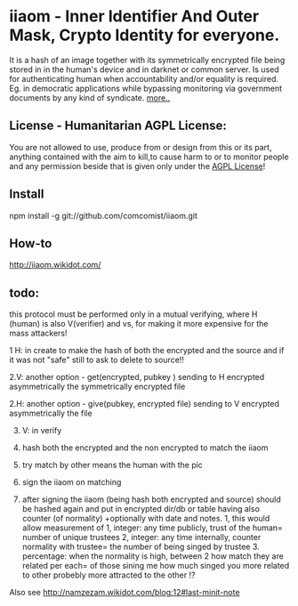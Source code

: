 # iiaom - Inner Identifier And Outer Mask, Crypto Identity for everyone.

It is a hash of an image together with its symmetrically encrypted file being stored in  in the human's device and in darknet or common server. Is used for authenticating human when accountability and/or equality is required. Eg. in democratic applications while bypassing monitoring via government documents by any kind of syndicate. [more..](http://namzezam.wikidot.com/blog:12)

## License - Humanitarian AGPL License: 

You are not allowed to use, produce from or design from this or its part, anything contained with the aim to kill,to cause harm to or to monitor people and any permission beside that is given only under the [AGPL License](http://www.gnu.org/licenses/agpl-3.0.html)!


## Install

npm install -g git://github.com/comcomist/iiaom.git

## How-to

http://iiaom.wikidot.com/

## todo:
 this protocol must be performed only in a mutual verifying,
 where H (human) is also V(verifier) and vs,    for making it  more expensive for the mass attackers!
 
1 H: in create <file> to make the hash of both the encrypted and the source and if it was not "safe" still to ask to delete to source!!

2.V: another option - get(encrypted, pubkey )
    sending to H encrypted asymmetrically the symmetrically encrypted file

2.H: another option - give(pubkey, encrypted file)
    sending to V encrypted asymmetrically the file

3. V: in verify
  1. hash both the encrypted and the non encrypted to match the iiaom
  2. try match by other means the human with the pic
  3. sign the iiaom on matching

4. after signing the iiaom (being hash both encrypted and source) should be hashed again and
put in encrypted dir/db or table having also counter (of normality) +optionally with date and notes.
    1, this would  allow measurement of
        1, integer: any time publicly, trust of the human=  number of unique trustees
        2, integer: any time internally, counter normality with trustee= the number of being singed by trustee
        3. percentage:  when the normality is high, between 2 how match they are related per each=
            of those sining me how much singed you
             more related to other probebly more attracted to the other !?

Also see http://namzezam.wikidot.com/blog:12#last-minit-note

